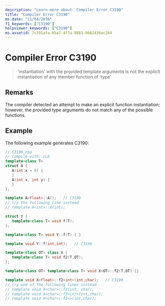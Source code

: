 ```yaml
---
description: "Learn more about: Compiler Error C3190"
title: "Compiler Error C3190"
ms.date: "11/04/2016"
f1_keywords: ["C3190"]
helpviewer_keywords: ["C3190"]
ms.assetid: 7c701afa-85a7-4f7a-8881-0662436ac244
---
```

# Compiler Error C3190

> 'instantiation' with the provided template arguments is not the explicit instantiation of any member function of 'type'

## Remarks

The compiler detected an attempt to make an explicit function instantiation; however, the provided type arguments do not match any of the possible functions.

## Example

The following example generates C3190:

```cpp
// C3190.cpp
// compile with: /LD
template<class T>
struct A {
   A(int x = 0) {
   }
   A(int x, int y) {
   }
};

template A<float>::A();   // C3190
// try the following line instead
// template A<int>::A(int);

struct Y {
   template<class T> void f(T);
};

template<class T> void Y::f(T) { }

template void Y::f(int,int);   // C3190

template<class OT> class X {
   template<class T> void f2(T,OT);
};

template<class OT> template<class T> void X<OT>::f2(T,OT) {}

template void X<float>::f2<int>(int,char);   // C3190
// try one of the following lines instead
// template void X<char>::f2(int, char);
// template void X<char>::f2<int>(int,char);
// template void X<char>::f2<>(int,char);
```
